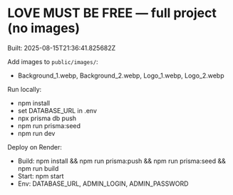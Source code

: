 # LOVE MUST BE FREE — full project (no images)
Built: 2025-08-15T21:36:41.825682Z

Add images to `public/images/`:
- Background_1.webp, Background_2.webp, Logo_1.webp, Logo_2.webp

Run locally:
- npm install
- set DATABASE_URL in .env
- npx prisma db push
- npm run prisma:seed
- npm run dev

Deploy on Render:
- Build: npm install && npm run prisma:push && npm run prisma:seed && npm run build
- Start: npm start
- Env: DATABASE_URL, ADMIN_LOGIN, ADMIN_PASSWORD
